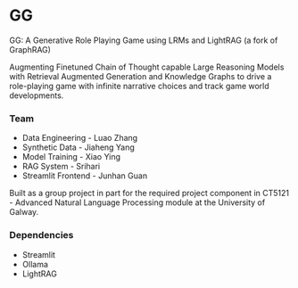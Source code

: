 # GG
GG: A Generative Role Playing Game using LRMs and LightRAG (a fork of GraphRAG)


Augmenting Finetuned Chain of Thought capable Large Reasoning Models with Retrieval Augmented Generation and Knowledge Graphs to drive a role-playing game with infinite narrative choices and track game world developments.

### Team
<ul>
  <li>Data Engineering - Luao Zhang</li>
  <li>Synthetic Data - Jiaheng Yang</li>
  <li>Model Training - Xiao Ying</li>
  <li>RAG System - Srihari</li>
  <li>Streamlit Frontend - Junhan Guan</li>
</ul>


Built as a group project in part for the required project component in CT5121 - Advanced Natural Language Processing module at the University of Galway. 

### Dependencies
<ul>
  <li>Streamlit</li>
  <li>Ollama</li>
  <li>LightRAG</li>
</ul>
